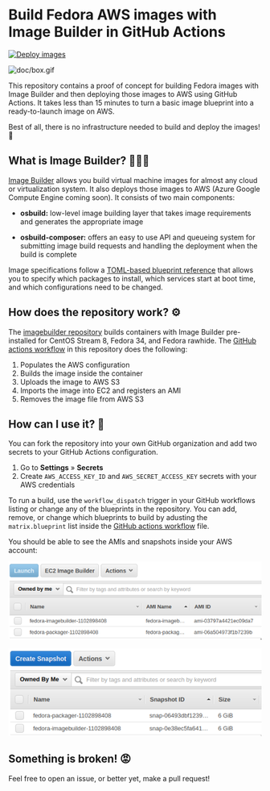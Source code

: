 # Build Fedora AWS images with Image Builder in GitHub Actions

[![Deploy images](https://github.com/major/imagebuilder-fedora/actions/workflows/main.yml/badge.svg)](https://github.com/major/imagebuilder-fedora/actions/workflows/main.yml)

![doc/box.gif](doc/box.gif)

This repository contains a proof of concept for building Fedora images with
Image Builder and then deploying those images to AWS using GitHub Actions. It
takes less than 15 minutes to turn a basic image blueprint into a
ready-to-launch image on AWS.

Best of all, there is no infrastructure needed to build and deploy the images!
🎉

## What is Image Builder? 👷🏻‍♂️

[Image Builder] allows you build virtual machine images for almost any cloud or
virtualization system. It also deploys those images to AWS (Azure Google
Compute Engine coming soon). It consists of two main components:

* **osbuild:** low-level image building layer that takes image requirements and
  generates the appropriate image

* **osbuild-composer:** offers an easy to use API and queueing system for
  submitting image build requests and handling the deployment when the build is
  complete

Image specifications follow a [TOML-based blueprint reference] that allows you
to specify which packages to install, which services start at boot time, and
which configurations need to be changed.

[Image Builder]: https://www.osbuild.org/documentation/
[TOML-based blueprint reference]: https://weldr.io/lorax/composer-cli.html#blueprint-reference

## How does the repository work? ⚙

The [imagebuilder repository] builds containers with Image Builder pre-installed
for CentOS Stream 8, Fedora 34, and Fedora rawhide. The [GitHub actions
workflow] in this repository does the following:

1. Populates the AWS configuration
2. Builds the image inside the container
3. Uploads the image to AWS S3
4. Imports the image into EC2 and registers an AMI
5. Removes the image file from AWS S3

## How can I use it? 🤔

You can fork the repository into your own GitHub organization and add two
secrets to your GitHub Actions configuration.

1. Go to **Settings** &raquo; **Secrets**
2. Create `AWS_ACCESS_KEY_ID` and `AWS_SECRET_ACCESS_KEY` secrets with your AWS credentials

To run a build, use the `workflow_dispatch` trigger in your GitHub workflows
listing or change any of the blueprints in the repository. You can add, remove,
or change which blueprints to build by adusting the `matrix.blueprint` list
inside the [GitHub actions workflow] file.

You should be able to see the AMIs and snapshots inside your AWS account:

![doc/aws-ami.png](doc/aws-ami.png)

![doc/aws-snapshot.png](doc/aws-snapshot.png)

## Something is broken! 😡

Feel free to open an issue, or better yet, make a pull request!

[imagebuilder repository]: https://github.com/major/imagebuilder/
[GitHub actions workflow]: blob/main/.github/workflows/build_containers.yml
